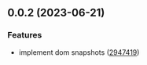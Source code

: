 ## 0.0.2 (2023-06-21)


### Features

* implement dom snapshots ([2947419](https://github.com/Hebilicious/dom-snapshot-nuxt/commit/29474199556d4fec615472b347dcf623f6e54dd2))



